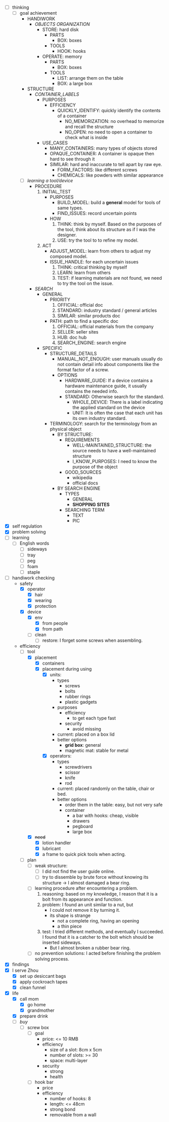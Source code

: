 - [ ] thinking
    - [ ] goal achievement
        - HANDIWORK
            - *OBJECTS ORGANIZATION*
                - STORE: hard disk
                    - PARTS
                        - BOX: boxes
                    - TOOLS
                        - HOOK: hooks
                - OPERATE: memory
                    - PARTS
                        - BOX: boxes
                    - TOOLS
                        - LIST: arrange them on the table
                        - BOX: a large box
        - STRUCTURE
            - *CONTAINER_LABELS*
                - PURPOSES
                    - EFFICIENCY
                        - QUICKLY_IDENTIFY: quickly identify the contents of a container
                            - NO_MEMORIZATION: no overhead to memorize and recall the structure
                            - NO_OPEN: no need to open a container to check what is inside
                - USE_CASES
                    - MANY_CONTAINERS: many types of objects stored
                    - OPAQUE_CONTAINER: A container is opaque then hard to see through it
                    - SIMILAR: hard and inaccurate to tell apart by raw eye.
                        - FORM_FACTORS: like different screws
                        - CHEMICALS: like powders with similar appearance
        - [ ] *learning a tool/device*
            - PROCEDURE
                1. INITIAL_TEST
                    - PURPOSES
                        - BUILD_MODEL: build a **general** model for tools of same types.
                        - FIND_ISSUES: record uncertain points
                    - HOW
                        1. THINK: think by myself. Based on the purposes of the tool, think about its structure as if I was the designer.
                        2. USE: try the tool to to refine my model. 
                2. ACT
                    - ADJUST_MODEL: learn from others to adjust my composed model.
                    - ISSUE_HANDLE: for each uncertain issues
                        1. THINK: critical thinking by myself
                        2. LEARN: learn from others
                        3. TEST: if learning materials are not found, we need to try the tool on the issue.
            - *SEARCH*
                - GENERAL
                    - PRIORITY
                        1. OFFICIAL: official doc
                        2. STANDARD: industry standard / general articles
                        3. SIMILAR: similar products doc
                    - PATH: path to find a specific doc
                        1. OFFICIAL: official materials from the company
                        2. SELLER: seller sites
                        3. HUB: doc hub
                        4. SEARCH_ENGINE: search engine
                - SPECIFIC
                    - STRUCTURE_DETAILS
                        - MANUAL_NOT_ENOUGH: user manuals usually do not contain detail info about components like the format factor of a screw.
                        - OPTIONS
                            - HARDWARE_GUIDE: If a device contains a hardware maintenance guide, it usually contains the needed info.
                            - STANDARD: Otherwise search for the standard. 
                                - WHOLE_DEVICE: There is a label indicating the applied standard on the device 
                                - UNIT: It is often the case that each unit has its own industry standard.
                    - TERMINOLOGY: search for the terminology from an physical object
                        - BY STRUCTURE: 
                            - REQUIREMENTS
                                - WELL-MAINTAINED_STRUCTURE: the source needs to have a well-maintained structure
                                - I_KNOW_PURPOSES: I need to know the purpose of the object
                            - GOOD_SOURCES
                                - wikipedia
                                - official docs
                        - BY SEARCH ENGINE
                            - TYPES
                                - GENERAL
                                - **SHOPPING SITES**
                            - SEARCHING TERM
                                - TEXT
                                - PIC
- [x] self regulation
- [x] problem solving
- [ ] learning
    - [ ] English words
        - [ ] sideways
        - [ ] tray
        - [ ] peg
        - [ ] foam
        - [ ] staple
- [ ] handiwork checking
    - safety
        - [x] operator
            - [x] hair
            - [x] wearing
            - [x] protection
        - [x] device
            - [x] env
                - [x] from people
                - [x] from path
            - [ ] clean
                - [ ] restore: I forget some screws when assembling.
    - efficiency
        - [ ] tool 
            - [x] placement
                - [x] containers
                - [x] placement during using
                    - [x] units: 
                        - types
                            - screws
                            - bolts
                            - rubber rings
                            - plastic gadgets
                        - purposes
                            - efficiency
                                - to get each type fast
                            - security
                                - avoid missing
                        - current: placed on a box lid
                        - better options
                            - **grid box**: general
                            - magnetic mat: stable for metal
                    - [x] operators:
                        - types
                            - screwdrivers
                            - scissor
                            - knife
                            - rod
                        - current: placed randomly on the table, chair or bed.
                        - better options
                            - order them in the table: easy, but not very safe
                            - container
                                - a bar with hooks: cheap, visible
                                - drawers
                                - pegboard
                                - large box
            - [x] ~~need~~
                - [x] lotion handler
                - [x] lubricant
                - [x] a frame to quick pick tools when acting.
        - [ ] plan
            - [ ] weak structure:
                - [ ] I did not find the user guide online.
                - [ ] try to dissemble by brute force without knowing its structure -> I almost damaged a bear ring.
            - [ ] learning procedure after encountering a problem.
                1. reasoning: based on my knowledge, I reason that it is a bolt from its appearance and function.
                2. problem: I found an unit similar to a nut, but 
                    - I could not remove it by turning it.
                    - its shape is strange
                        - not a complete ring, having an opening
                        - a thin piece
                3. test: I tried different methods, and eventually I succeeded. I found that it is a catcher to the bolt which should be inserted sideways.
                    - But I almost broken a rubber bear ring.
            - [ ] no prevention solutions: I acted before finishing the problem solving process. 
- [x] findings
- [x] I serve Zhou
    - [x] set up desiccant bags
    - [x] apply cockroach tapes
    - [x] clean funnel 
- [x] life
    - [x] call mom
        - [x] go home
        - [x] grandmother
    - [x] prepare drink
    - [ ] *buy*
        - [ ] screw box
            - [ ] goal
                - price: <= 10 RMB
                - efficiency
                    - size of a slot: 8cm x 5cm
                    - number of slots: >= 30
                    - space: multi-layer
                - security
                    - strong
                    - health
            - [ ] hook bar
                - price
                - efficiency
                    - number of hooks: 8
                    - length: <= 48cm
                    - strong bond
                    - removable from a wall